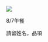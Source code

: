 ![](https://s3-ap-northeast-1.amazonaws.com/g0v-hackmd-images/uploads/upload_5c33da989acf9fc420a5fcbe5aebade0.png)

8/7午餐

請留姓名，品項